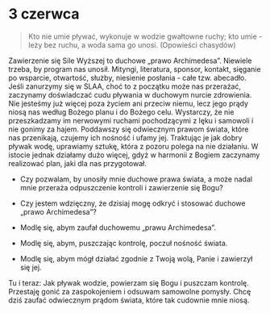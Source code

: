 # 3 czerwca

> Kto nie umie pływać, wykonuje w wodzie gwałtowne ruchy; kto umie - leży bez ruchu, a woda sama go unosi. (Opowieści chasydów)

Zawierzenie się Sile Wyższej to duchowe „prawo Archimedesa”. Niewiele trzeba,
by program nas unosił. Mityngi, literatura, sponsor, kontakt, sięganie po wsparcie, otwartość, służby, niesienie posłania - całe tzw. abecadło. Jeśli zanurzymy się w SLAA, choć to z początku może nas przerażać, zaczynamy doświadczać cudu pływania w duchowym nurcie zdrowienia. Nie jesteśmy już więcej poza życiem ani przeciw niemu, lecz jego prądy niosą nas według Bożego planu i do Bożego celu. Wystarczy, że nie przeszkadzamy im nerwowymi ruchami pochodzącymi z lęku i samowoli i nie gonimy za hajem. Poddawszy się odwiecznym prawom świata, które nas przenikają, czujemy ich nośność i ufamy jej. Traktując je jak dobry pływak wodę, uprawiamy sztukę, która z pozoru polega na nie działaniu. W istocie jednak działamy dużo więcej, gdyż w harmonii z Bogiem zaczynamy realizować plan, jaki dla nas przygotował.

- Czy pozwalam, by unosiły mnie duchowe prawa świata, a może nadal mnie przeraża odpuszczenie kontroli i zawierzenie się Bogu?
- Czy jestem wdzięczny, że dzisiaj mogę odkryć i stosować duchowe „prawo Archimedesa”?

- Modlę się, abym zaufał duchowemu „prawu Archimedesa”. 
- Modlę się, abym, puszczając kontrolę, poczuł nośność świata. 
- Modlę się, abym mógł działać zgodnie z Twoją wolą, Panie i zawierzył się jej.

Tu i teraz: Jak pływak wodzie, powierzam się Bogu i puszczam kontrolę. Przestaję gonić za zaspokojeniem i odsuwam samowolne pomysły. Chcę dziś zaufać odwiecznym prądom świata, które tak cudownie mnie niosą.

